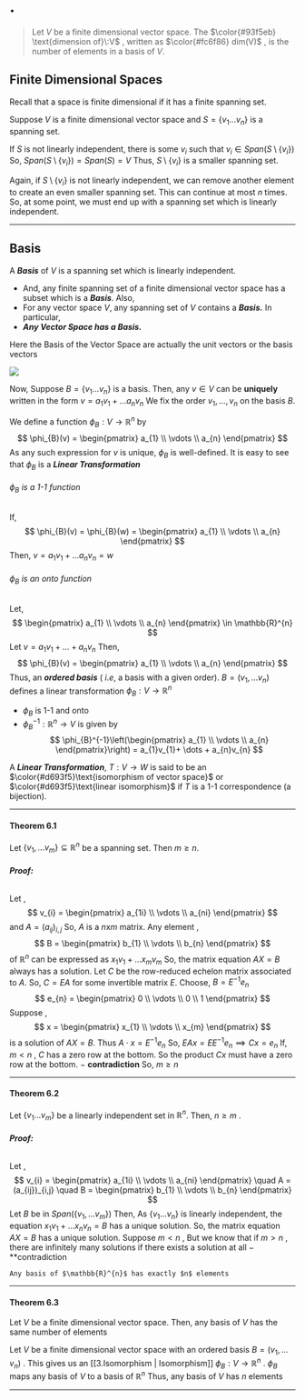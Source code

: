 # .

>Let $V$ be a finite dimensional vector space. The $\color{#93f5eb} \text{dimension of}\:V$ , written as  $\color{#fc6f86} dim(V)$ , is the number of elements in a basis of $V$.


## Finite Dimensional Spaces

Recall that a space is finite dimensional if it has a finite spanning set.

Suppose $V$ is a finite dimensional vector space and $S=\{v_{1}\dots v_{n}\}$
is a spanning set.
 
If $S$ is not linearly independent, there is some $v_{i}$ such that
	$v_{i} \in Span(S \setminus \{v_{i}\})$
So, $Span(S \setminus \{v_{i}\}) = Span(S) = V$
Thus,
	$S \setminus \{v_{i}\}$ is a smaller spanning set.

Again, if $S \setminus\{v_{i}\}$ is not linearly independent, we can remove another element to create an even smaller spanning set.
This can continue at most $n$ times.
So, at some point, we must end up with a spanning set which is linearly independent.

---

## Basis

A ***Basis*** of $V$ is a spanning set which is linearly independent.
 - And, any finite spanning set of a finite dimensional vector space has a subset which is a ***Basis***.
Also,
 - For any vector space $V$, any spanning set of $V$ contains a ***Basis.***
In particular,
 - ***Any Vector Space has a Basis.***

Here the Basis of the Vector Space are actually the unit vectors or the basis vectors

![](https://i.imgur.com/OHTxFgc.gif)

Now,
Suppose $B = \{v_{1}\dots v_{n}\}$ is a basis.
Then, any $v \in V$ can be **uniquely** written in the form $v = a_{1}v_{1}+ \dots a_{n}v_{n}$
We fix the order $v_{1},\dots ,v_{n}$ on the basis $B$.

We define a function $\phi_{B}: V \rightarrow \mathbb{R}^{n}$  by 
$$
\phi_{B}(v) = \begin{pmatrix}
a_{1} \\
\vdots \\
a_{n}
\end{pmatrix}
$$
As any such expression for $v$ is unique, $\phi_{B}$ is well-defined.
It is easy to see that $\phi_{B}$ is a ***Linear Transformation***

###### $\phi_{B}$ is a 1-1 function

If,
$$
\phi_{B}(v) = \phi_{B}(w) = \begin{pmatrix}
a_{1} \\
\vdots \\
a_{n}
\end{pmatrix}
$$
Then,  $v = a_{1}v_{1}+\dots a_{n}v_{n}=w$

###### $\phi_{B}$ is an onto function

Let, 
$$
\begin{pmatrix}
a_{1} \\
\vdots \\
a_{n}
\end{pmatrix} 
\in
\mathbb{R}^{n}
$$
Let $v = a_{1}v_{1}+\dots + a_{n}v_{n}$
Then,
$$
\phi_{B}(v) = \begin{pmatrix}
a_{1} \\
\vdots \\
a_{n}
\end{pmatrix}
$$
Thus, an ***ordered basis***  ( $i.e,$ a basis with a given order).
$B = (v_{1}, \dots v_{n})$ defines a linear transformation $\phi_{B} : V \rightarrow \mathbb{R}^{n}$ 
- $\phi_{B}$ is 1-1 and onto
- $\phi_{B}^{-1} : \mathbb{R}^{n} \rightarrow V$  is given by
$$
\phi_{B}^{-1}\left(\begin{pmatrix}
a_{1} \\
\vdots \\
a_{n}
\end{pmatrix}\right) = a_{1}v_{1}+ \dots + a_{n}v_{n}
$$

A ***Linear Transformation***,  $T:V \rightarrow W$  is said to be an $\color{#d693f5}\text{isomorphism of vector space}$ or $\color{#d693f5}\text{linear isomorphism}$ if $T$ is a 1-1 correspondence (a bijection).

---

#### Theorem 6.1

Let $\{v_{1},\dots v_{m}\} \subseteq \mathbb{R}^{n}$  be a spanning set. Then $m \geq n$.

###### ***Proof:***
Let ,
$$
v_{i} = \begin{pmatrix}
a_{1i} \\
\vdots \\
a_{ni}
\end{pmatrix} 
$$
and $A = (a_{ij})_{i,j}$
So, $A$ is a $n$x$m$ matrix. Any  element ,
$$
B = \begin{pmatrix}
b_{1} \\
\vdots \\
b_{n}
\end{pmatrix}
$$
of $\mathbb{R}^{n}$ can be expressed as $x_{1}v_{1}+\dots x_{m}v_{m}$
So, the matrix equation $AX=B$ always has a solution.
Let $C$ be the row-reduced echelon matrix associated to $A$.
So, $C=EA$ for some invertible matrix $E$.
Choose,   $B = E^{-1}e_{n}$
$$
e_{n} = \begin{pmatrix}
0 \\
\vdots \\
0 \\
1
\end{pmatrix}
$$
Suppose , $$
x = \begin{pmatrix}
x_{1} \\
\vdots \\
x_{m}
\end{pmatrix}
$$
is a solution of $AX=B$.
Thus $A \cdot x = E^{-1}e_{n}$
So, $EAx = E E^{-1}e_{n} \implies Cx = e_{n}$
If, $m<n$ , $C$ has a zero row at the bottom.
So the product $Cx$ must have a zero row at the bottom.  $-$ **contradiction**
So,
	$m \geq n$

---

#### Theorem 6.2

Let $\{v_{1}\dots v_{m}\}$ be a linearly independent set in $\mathbb{R}^{n}$.
Then, $n \geq m$ .

###### ***Proof:***
Let ,
$$
v_{i} = \begin{pmatrix}
 a_{1i} \\
\vdots \\
a_{ni}
\end{pmatrix}
\quad
A = (a_{ij})_{i,j}
\quad
B = \begin{pmatrix}
b_{1} \\
\vdots \\
b_{n}
\end{pmatrix} 
$$
Let $B$ be in $Span(\{v_{1},\dots v_{m}\})$
Then, 
As $\{v_{1}\dots v_{n}\}$ is linearly independent, the equation $x_{1}v_{1}+\dots x_{n}v_{n} = B$ has a unique solution.
So, the matrix equation $AX=B$ has a unique solution.
Suppose $m <n$ ,
But we know that if $m > n$ , there are infinitely many solutions if there exists a solution at all     $-$ **contradiction

```ad-note
Any basis of $\mathbb{R}^{n}$ has exactly $n$ elements
```


---

#### Theorem 6.3

Let $V$ be a finite dimensional vector space. Then, any basis of $V$ has the same number of elements

Let $V$ be a finite dimensional vector space with an ordered basis $B = (v_{1},\dots v_{n})$ .
This gives us an [[3.Isomorphism | Isomorphism]]   $\phi_{B} : V \rightarrow \mathbb{R}^{n}$ .
$\phi_{B}$ maps any basis of $V$ to a basis of $\mathbb{R}^{n}$
Thus, any basis of $V$ has $n$ elements

---


